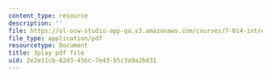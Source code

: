 ```yaml
---
content_type: resource
description: ''
file: https://ol-ocw-studio-app-qa.s3.amazonaws.com/courses/7-014-introductory-biology-spring-2005/2e2e11cb82d3456c7e43b5c3a9a2bd31_ONYokXoy04Q.pdf
file_type: application/pdf
resourcetype: Document
title: 3play pdf file
uid: 2e2e11cb-82d3-456c-7e43-b5c3a9a2bd31
---
```

